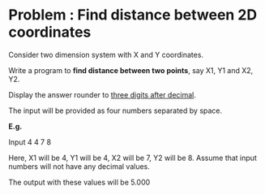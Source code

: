 # Problem : Find distance between 2D coordinates

Consider two dimension system with X and Y coordinates.


Write a program to <b>find distance between two points</b>, say X1, Y1 and X2, Y2.

Display the answer rounder to <u>three digits after decimal</u>.

The input will be provided as four numbers separated by space.

<b>E.g.</b>

Input 4 4 7 8 

Here, X1 will be 4, Y1 will be 4, X2 will be 7, Y2 will be 8.
Assume that input numbers will not have any decimal values.

The output with these values will be 5.000